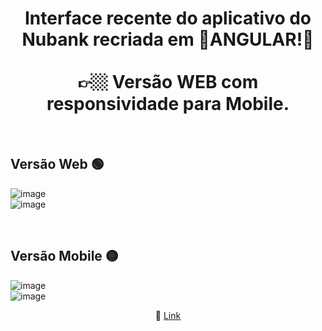 <center>

# Interface recente do aplicativo do Nubank recriada em 🍷ANGULAR!🍷 <br> <br> 👉🏼 Versão WEB com responsividade para Mobile.

</center>

<br>

## Versão Web 🟢

![image](https://user-images.githubusercontent.com/109248116/222929594-557b0338-b11b-4f36-a641-40fc3dfa9234.png)
<br>
![image](https://user-images.githubusercontent.com/109248116/222929602-56fe100d-1e51-44d7-94de-b7ea4bec154f.png)

<br>

## Versão Mobile 🟡

![image](https://user-images.githubusercontent.com/109248116/222929616-f43c6e9e-1d32-4eeb-b326-f85c6085e596.png)
<br>
![image](https://user-images.githubusercontent.com/109248116/222929619-59f6d15f-6825-4c3f-bdb4-e1175e9a205d.png)

<center>

🔗 [Link](https://nubank-angular.vercel.app/,  "Deploy")
  
</center>
